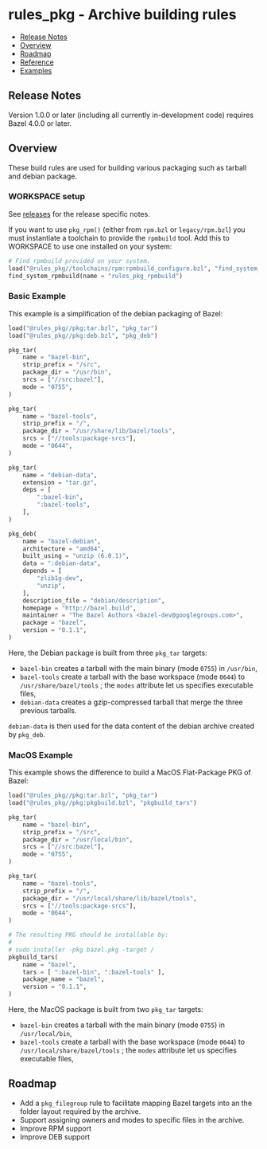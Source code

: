 # rules_pkg - Archive building rules

-   [Release Notes](#notes)
-   [Overview](#overview)
-   [Roadmap](#roadmap)
-   [Reference](docs/reference.md)
-   [Examples](/examples/readme.md)

<a name="notes"></a>
## Release Notes

Version 1.0.0 or later (including all currently in-development code) requires
Bazel 4.0.0 or later.

<a name="overview"></a>
## Overview

These build rules are used for building various packaging such as tarball
and debian package.

<a name="workspace-setup"></a>
### WORKSPACE setup

See [releases](https://github.com/bazelbuild/rules_pkg/releases) for the release
specific notes.

If you want to use `pkg_rpm()` (either from `rpm.bzl` or `legacy/rpm.bzl`)
you must instantiate a toolchain to provide the `rpmbuild` tool.  Add this to
WORKSPACE to use one installed on your system:

```python
# Find rpmbuild provided on your system.
load("@rules_pkg//toolchains/rpm:rpmbuild_configure.bzl", "find_system_rpmbuild")
find_system_rpmbuild(name = "rules_pkg_rpmbuild")
```

<a name="basic-example"></a>
### Basic Example

This example is a simplification of the debian packaging of Bazel:

```python
load("@rules_pkg//pkg:tar.bzl", "pkg_tar")
load("@rules_pkg//pkg:deb.bzl", "pkg_deb")

pkg_tar(
    name = "bazel-bin",
    strip_prefix = "/src",
    package_dir = "/usr/bin",
    srcs = ["//src:bazel"],
    mode = "0755",
)

pkg_tar(
    name = "bazel-tools",
    strip_prefix = "/",
    package_dir = "/usr/share/lib/bazel/tools",
    srcs = ["//tools:package-srcs"],
    mode = "0644",
)

pkg_tar(
    name = "debian-data",
    extension = "tar.gz",
    deps = [
        ":bazel-bin",
        ":bazel-tools",
    ],
)

pkg_deb(
    name = "bazel-debian",
    architecture = "amd64",
    built_using = "unzip (6.0.1)",
    data = ":debian-data",
    depends = [
        "zlib1g-dev",
        "unzip",
    ],
    description_file = "debian/description",
    homepage = "http://bazel.build",
    maintainer = "The Bazel Authors <bazel-dev@googlegroups.com>",
    package = "bazel",
    version = "0.1.1",
)
```

Here, the Debian package is built from three `pkg_tar` targets:

 - `bazel-bin` creates a tarball with the main binary (mode `0755`) in
   `/usr/bin`,
 - `bazel-tools` create a tarball with the base workspace (mode `0644`) to
   `/usr/share/bazel/tools` ; the `modes` attribute let us specifies executable
   files,
 - `debian-data` creates a gzip-compressed tarball that merge the three previous
   tarballs.

`debian-data` is then used for the data content of the debian archive created by
`pkg_deb`.

<a name="basic-example"></a>
### MacOS Example

This example shows the difference to build a MacOS Flat-Package PKG of Bazel:

```python
load("@rules_pkg//pkg:tar.bzl", "pkg_tar")
load("@rules_pkg//pkg:pkgbuild.bzl", "pkgbuild_tars")

pkg_tar(
    name = "bazel-bin",
    strip_prefix = "/src",
    package_dir = "/usr/local/bin",
    srcs = ["//src:bazel"],
    mode = "0755",
)

pkg_tar(
    name = "bazel-tools",
    strip_prefix = "/",
    package_dir = "/usr/local/share/lib/bazel/tools",
    srcs = ["//tools:package-srcs"],
    mode = "0644",
)

# The resulting PKG should be installable by:
#
# sudo installer -pkg bazel.pkg -target /
pkgbuild_tars(
    name = "bazel",
    tars = [ ":bazel-bin", ":bazel-tools" ],
    package_name = "bazel",
    version = "0.1.1",
)
```

Here, the MacOS package is built from two `pkg_tar` targets:

 - `bazel-bin` creates a tarball with the main binary (mode `0755`) in
   `/usr/local/bin`,
 - `bazel-tools` create a tarball with the base workspace (mode `0644`) to
   `/usr/local/share/bazel/tools` ; the `modes` attribute let us specifies executable
   files,

<a name="roadmap"></a>
## Roadmap

 - Add a `pkg_filegroup` rule to facilitate mapping Bazel targets into an the
   folder layout required by the archive.
 - Support assigning owners and modes to specific files in the archive.
 - Improve RPM support
 - Improve DEB support
